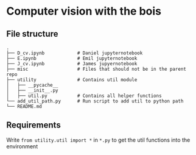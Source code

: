 

# Computer vision with the bois

## File structure
    .
    ├── D_cv.ipynb            # Daniel jupyternotebook
    ├── E.ipynb               # Emil jupyternotebook
    ├── J_cv.ipynb            # James jupyernotebook
    ├── misc                  # Files that should not be in the parent repo
    ├── utility               # Contains util module 
    │   ├── __pycache__    
    │   ├── __init__.py      
    │   ├── util.py           # Contains all helper functions
    └── add_util_path.py      # Run script to add util to python path
    └── README.md 

## Requirements

Write `from utility.util import *` in `*.py` to get the util functions into the environment

